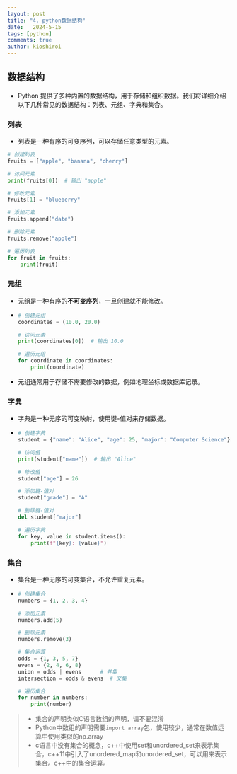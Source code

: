 ```yaml
---
layout: post
title: "4. python数据结构"
date:   2024-5-15
tags: [python]
comments: true
author: kioshiroi
---
```

## 数据结构

* Python 提供了多种内置的数据结构，用于存储和组织数据。我们将详细介绍以下几种常见的数据结构：列表、元组、字典和集合。

### 列表

* 列表是一种有序的可变序列，可以存储任意类型的元素。

```python
# 创建列表
fruits = ["apple", "banana", "cherry"]

# 访问元素
print(fruits[0])  # 输出 "apple"

# 修改元素
fruits[1] = "blueberry"

# 添加元素
fruits.append("date")

# 删除元素
fruits.remove("apple")

# 遍历列表
for fruit in fruits:
    print(fruit)

```

### 元组

* 元组是一种有序的**不可变序列**，一旦创建就不能修改。
* ```python
  # 创建元组
  coordinates = (10.0, 20.0)

  # 访问元素
  print(coordinates[0])  # 输出 10.0

  # 遍历元组
  for coordinate in coordinates:
      print(coordinate)

  ```


* 元组通常用于存储不需要修改的数据，例如地理坐标或数据库记录。

### 字典

* 字典是一种无序的可变映射，使用键-值对来存储数据。
* ```python
  # 创建字典
  student = {"name": "Alice", "age": 25, "major": "Computer Science"}

  # 访问值
  print(student["name"])  # 输出 "Alice"

  # 修改值
  student["age"] = 26

  # 添加键-值对
  student["grade"] = "A"

  # 删除键-值对
  del student["major"]

  # 遍历字典
  for key, value in student.items():
      print(f"{key}: {value}")

  ```

### 集合

* 集合是一种无序的可变集合，不允许重复元素。
* ```python
  # 创建集合
  numbers = {1, 2, 3, 4}

  # 添加元素
  numbers.add(5)

  # 删除元素
  numbers.remove(3)

  # 集合运算
  odds = {1, 3, 5, 7}
  evens = {2, 4, 6, 8}
  union = odds | evens      # 并集
  intersection = odds & evens  # 交集

  # 遍历集合
  for number in numbers:
      print(number)

  ```


> * 集合的声明类似C语言数组的声明，请不要混淆
> * Python中数组的声明需要`import array`包，使用较少，通常在数值运算中使用类似的np.array
> * c语言中没有集合的概念，c++中使用set和unordered_set来表示集合，c++11中引入了unordered_map和unordered_set，可以用来表示集合。c++中的集合运算。
